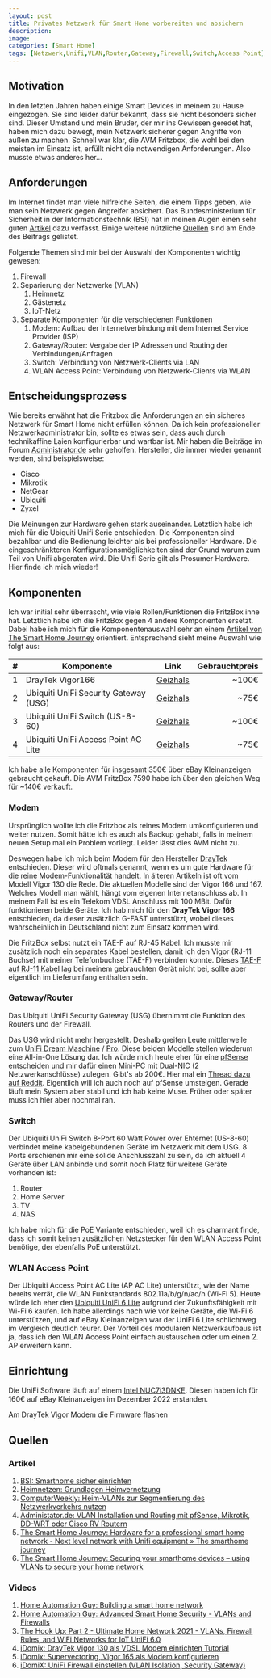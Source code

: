```yaml
---
layout: post
title: Privates Netzwerk für Smart Home vorbereiten und absichern
description:
image:
categories: [Smart Home]
tags: [Netzwerk,Unifi,VLAN,Router,Gateway,Firewall,Switch,Access Point]
---
```

## Motivation
In den letzten Jahren haben einige Smart Devices in meinem zu Hause eingezogen. Sie sind leider dafür bekannt, dass sie nicht besonders sicher sind. Dieser Umstand und mein Bruder, der mir ins Gewissen geredet hat, haben mich dazu bewegt, mein Netzwerk sicherer gegen Angriffe von außen zu machen. Schnell war klar, die AVM Fritzbox, die wohl bei den meisten im Einsatz ist, erfüllt nicht die notwendigen Anforderungen. Also musste etwas anderes her...

## Anforderungen
Im Internet findet man viele hilfreiche Seiten, die einem Tipps geben, wie man sein Netzwerk gegen Angreifer absichert. Das Bundesministerium für Sicherheit in der Informationstechnik (BSI) hat in meinen Augen einen sehr guten [Artikel](https://www.bsi.bund.de/DE/Themen/Verbraucherinnen-und-Verbraucher/Informationen-und-Empfehlungen/Internet-der-Dinge-Smart-leben/Smart-Home/smart-home_node.html) dazu verfasst. Einige weitere nützliche [Quellen](#quellen) sind am Ende des Beitrags gelistet.

Folgende Themen sind mir bei der Auswahl der Komponenten wichtig gewesen:
1. Firewall
2. Separierung der Netzwerke (VLAN)
   1. Heimnetz
   2. Gästenetz
   3. IoT-Netz
3. Separate Komponenten für die verschiedenen Funktionen
   1. Modem: Aufbau der Internetverbindung mit dem Internet Service Provider (ISP)
   2. Gateway/Router: Vergabe der IP Adressen und Routing der Verbindungen/Anfragen
   3. Switch: Verbindung von Netzwerk-Clients via LAN
   4. WLAN Access Point: Verbindung von Netzwerk-Clients via WLAN
## Entscheidungsprozess

Wie bereits erwähnt hat die Fritzbox die Anforderungen an ein sicheres Netzwerk für Smart Home nicht erfüllen können. Da ich kein professioneller Netzwerkadministrator bin, sollte es etwas sein, dass auch durch technikaffine Laien konfigurierbar und wartbar ist. Mir haben die Beiträge im Forum [Administrator.de](www.administrator.de) sehr geholfen. Hersteller, die immer wieder genannt werden, sind beispielsweise:
* Cisco
* Mikrotik
* NetGear
* Ubiquiti
* Zyxel

Die Meinungen zur Hardware gehen stark auseinander. Letztlich habe ich mich für die Ubiquiti Unifi Serie entschieden. Die Komponenten sind bezahlbar und die Bedienung leichter als bei professioneller Hardware. Die eingeschränkteren Konfigurationsmöglichkeiten sind der Grund warum zum Teil von Unifi abgeraten wird. Die Unifi Serie gilt als Prosumer Hardware. Hier finde ich mich wieder!

## Komponenten

Ich war initial sehr überrascht, wie viele Rollen/Funktionen die FritzBox inne hat. Letztlich habe ich die FritzBox gegen 4 andere Komponenten ersetzt. Dabei habe ich mich für die Komponentenauswahl sehr an einem [Artikel von The Smart Home Journey](https://thesmarthomejourney.com/2021/06/14/smart-home-network-unifi/) orientiert. Entsprechend sieht meine Auswahl wie folgt aus:

| #   |     Komponente      |  Link          | Gebrauchtpreis  |
| --- | -------------       | :-----------:  | ----------:     |
| 1   | DrayTek Vigor166 | [Geizhals](https://geizhals.de/draytek-vigor166-v166-a-a2272803.html) | ~100€ |
| 2   | Ubiquiti UniFi Security Gateway (USG) | [Geizhals](https://geizhals.de/ubiquiti-unifi-security-gateway-usg-a1213487.html) | ~75€ |
| 3   | Ubiquiti UniFi Switch (US-8-60) | [Geizhals](https://geizhals.de/ubiquiti-unifiswitch-8-desktop-gigabit-managed-switch-us-8-60w-a1554823.html) | ~100€ |
| 4   | Ubiquiti UniFi Access Point AC Lite | [Geizhals](https://geizhals.de/ubiquiti-unifi-ap-ac-lite-uap-ac-lite-a1325765.html) | ~75€ |

Ich habe alle Komponenten für insgesamt 350€ über eBay Kleinanzeigen gebraucht gekauft. Die AVM FritzBox 7590 habe ich über den gleichen Weg für ~140€ verkauft.

### Modem 
Ursprünglich wollte ich die Fritzbox als reines Modem umkonfigurieren und weiter nutzen. Somit hätte ich es auch als Backup gehabt, falls in meinem neuen Setup mal ein Problem vorliegt. Leider lässt dies AVM nicht zu. 

Deswegen habe ich mich beim Modem für den Hersteller [DrayTek](https://www.draytek.de/modem-router.html) entschieden. Dieser wird oftmals genannt, wenn es um gute Hardware für die reine Modem-Funktionalität handelt. In älteren Artikeln ist oft vom Modell Vigor 130 die Rede. Die aktuellen Modelle sind der Vigor 166 und 167. Welches Modell man wählt, hängt vom eigenen Internetanschluss ab. In meinem Fall ist es ein Telekom VDSL Anschluss mit 100 MBit. Dafür funktionieren beide Geräte. Ich hab mich für den **DrayTek Vigor 166** entschieden, da dieser zusätzlich G-FAST unterstützt, wobei dieses wahrscheinlich in Deutschland nicht zum Einsatz kommen wird.

Die FritzBox selbst nutzt ein TAE-F auf RJ-45 Kabel. Ich musste mir zusätzlich noch ein separates Kabel bestellen, damit ich den Vigor (RJ-11 Buchse) mit meiner Telefonbuchse (TAE-F) verbinden konnte. Dieses [TAE-F auf RJ-11 Kabel](https://www.amazon.de/dp/B0BN8MXN6P?psc=1&ref=ppx_yo2ov_dt_b_product_details) lag bei meinem gebrauchten Gerät nicht bei, sollte aber eigentlich im Lieferumfang enthalten sein.

### Gateway/Router
Das Ubiquiti UniFi Security Gateway (USG) übernimmt die Funktion des Routers und der Firewall. 

Das USG wird nicht mehr hergestellt. Deshalb greifen Leute mittlerweile zum [UniFi Dream Maschine](https://geizhals.de/ubiquiti-unifi-dream-machine-udm-eu-a2176664.html) / [Pro](https://geizhals.de/ubiquiti-unifi-dream-machine-pro-rackmount-gigabit-managed-nvr-switch-udm-pro-a2227937.html). Diese beiden Modelle stellen wiederum eine All-in-One Lösung dar. Ich würde mich heute eher für eine [pfSense](https://www.pfsense.org) entscheiden und mir dafür einen Mini-PC mit Dual-NIC (2 Netzwerkanschlüsse) zulegen. Gibt's ab 200€. Hier mal ein [Thread dazu auf Reddit](https://www.reddit.com/r/homelab/comments/ycxk4a/best_mini_pc_for_pfsense/). Eigentlich will ich auch noch auf pfSense umsteigen. Gerade läuft mein System aber stabil und ich hab keine Muse. Früher oder später muss ich hier aber nochmal ran.

### Switch
Der Ubiquiti UniFi Switch 8-Port 60 Watt Power over Ehternet (US-8-60) verbindet meine kabelgebundenen Geräte im Netzwerk mit dem USG. 8 Ports erschienen mir eine solide Anschlusszahl zu sein, da ich aktuell 4 Geräte über LAN anbinde und somit noch Platz für weitere Geräte vorhanden ist:
1. Router
2. Home Server
3. TV
4. NAS

Ich habe mich für die PoE Variante entschieden, weil ich es charmant finde, dass ich somit keinen zusätzlichen Netzstecker für den WLAN Access Point benötige, der ebenfalls PoE unterstützt.

### WLAN Access Point
Der Ubiquiti Access Point AC Lite (AP AC Lite) unterstützt, wie der Name bereits verrät, die WLAN Funkstandards 802.11a/​b/​g/​n/​ac/​h (Wi-Fi 5). Heute würde ich eher den [Ubiquiti UniFi 6 Lite](https://geizhals.de/?fs=unifi+6+lite&hloc=at&hloc=de) aufgrund der Zukunftsfähigkeit mit Wi-Fi 6 kaufen. Ich habe allerdings nach wie vor keine Geräte, die Wi-Fi 6 unterstützen, und auf eBay Kleinanzeigen war der UniFi 6 Lite schlichtweg im Vergleich deutlich teurer. Der Vorteil des modularen Netzwerkaufbaus ist ja, dass ich den WLAN Access Point einfach austauschen oder um einen 2. AP erweitern kann.

<!-- 
## TODO: Netzwerktopologie
Diagramm der Netzwerktopologie 
-->
## Einrichtung

Die UniFi Software läuft auf einem [Intel NUC7i3DNKE](https://ark.intel.com/content/www/de/de/ark/products/122495/intel-nuc-kit-nuc7i3dnke.html). Diesen haben ich für 160€ auf eBay Kleinanzeigen im Dezember 2022 erstanden.

Am DrayTek Vigor Modem die Firmware flashen

## Quellen
### Artikel
1. [BSI: Smarthome sicher einrichten](https://www.bsi.bund.de/DE/Themen/Verbraucherinnen-und-Verbraucher/Informationen-und-Empfehlungen/Internet-der-Dinge-Smart-leben/Smart-Home/smart-home_node.html)
2. [Heimnetzen: Grundlagen Heimvernetzung](https://heimnetzen.de/grundlagen-heimvernetzung/)
3. [ComputerWeekly: Heim-VLANs zur Segmentierung des Netzwerkverkehrs nutzen](https://www.computerweekly.com/de/tipp/Heim-VLANs-zur-Segmentierung-des-Netzwerkverkehrs-nutzen)
4. [Administator.de: VLAN Installation und Routing mit pfSense, Mikrotik, DD-WRT oder Cisco RV Routern](https://administrator.de/tutorial/vlan-installation-und-routing-mit-pfsense-mikrotik-dd-wrt-oder-cisco-rv-routern-110259.html)
5. [The Smart Home Journey: Hardware for a professional smart home network - Next level network with Unifi equipment » The smarthome journey](https://thesmarthomejourney.com/2021/06/14/smart-home-network-unifi/)
6. [The Smart Home Journey: Securing your smarthome devices – using VLANs to secure your home network](https://thesmarthomejourney.com/2021/07/19/vlan-secure-smarthome-network/)

### Videos
1. [Home Automation Guy: Building a smart home network](https://www.youtube.com/watch?v=x4hUt45ChAI)
2. [Home Automation Guy: Advanced Smart Home Security - VLANs and Firewalls](https://youtu.be/eqr-vTC7EVk)
3. [The Hook Up: Part 2 - Ultimate Home Network 2021 - VLANs, Firewall Rules, and WiFi Networks for IoT UniFi 6.0](https://www.youtube.com/watch?v=vz3u6E3Fxi8)
4. [iDomix: DrayTek Vigor 130 als VDSL Modem einrichten Tutorial](https://www.google.de/url?sa=t&rct=j&q=&esrc=s&source=web&cd=&cad=rja&uact=8&ved=2ahUKEwipirDMi7D-AhWlxAIHHarHBxwQwqsBegQIChAF&url=https%3A%2F%2Fwww.youtube.com%2Fwatch%3Fv%3D6Whbg_KnumM&usg=AOvVaw2i9ud4gpOCyqnOsX4JDAHW)
5. [iDomix: Supervectoring, Vigor 165 als Modem konfigurieren](https://www.google.de/url?sa=t&rct=j&q=&esrc=s&source=web&cd=&cad=rja&uact=8&ved=2ahUKEwipirDMi7D-AhWlxAIHHarHBxwQwqsBegQICBAF&url=https%3A%2F%2Fwww.youtube.com%2Fwatch%3Fv%3DhMWVMd8-SYE&usg=AOvVaw2KqMCVQZOQ3FlMg4iSZZNq)
6. [iDomiX: UniFi Firewall einstellen (VLAN Isolation, Security Gateway)](https://www.youtube.com/watch?v=7zCwntwpDOw)
